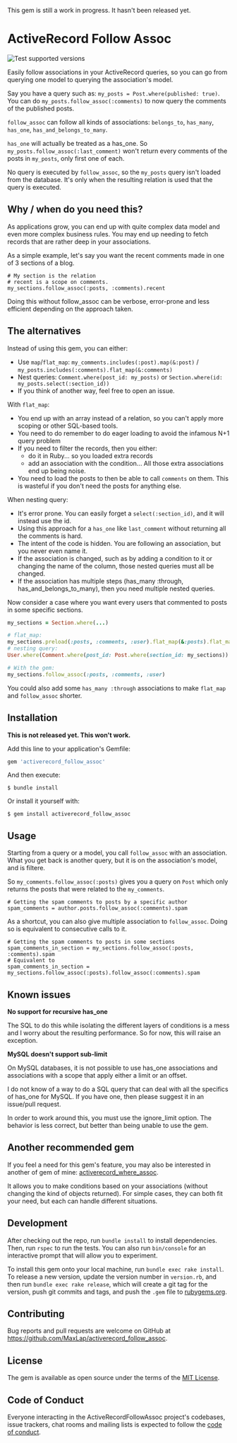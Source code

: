 This gem is still a work in progress. It hasn't been released yet.

# ActiveRecord Follow Assoc

![Test supported versions](https://github.com/MaxLap/activerecord_follow_assoc/workflows/Test%20supported%20versions/badge.svg)

Easily follow associations in your ActiveRecord queries, so you can go from querying one model to querying
the association's model.

Say you have a query such as: `my_posts = Post.where(published: true)`. You can do
`my_posts.follow_assoc(:comments)` to now query the comments of the published posts.

`follow_assoc` can follow all kinds of associations: `belongs_to`, `has_many`, `has_one`, `has_and_belongs_to_many`.

`has_one` will actually be treated as a has_one. So `my_posts.follow_assoc(:last_comment)` won't return every
comments of the posts in `my_posts`, only first one of each.

No query is executed by `follow_assoc`, so the `my_posts` query isn't loaded from the database. It's only when the
resulting relation is used that the query is executed.

## Why / when do you need this?

As applications grow, you can end up with quite complex data model and even more complex business rules. You may end up
needing to fetch records that are rather deep in your associations.

As a simple example, let's say you want the recent comments made in one of 3 sections of a blog.

```
# My section is the relation
# recent is a scope on comments.
my_sections.follow_assoc(:posts, :comments).recent
```

Doing this without follow_assoc can be verbose, error-prone and less efficient depending on the approach taken.

## The alternatives

Instead of using this gem, you can either:
* Use `map`/`flat_map`: `my_comments.includes(:post).map(&:post)` / `my_posts.includes(:comments).flat_map(&:comments)`
* Nest queries: `Comment.where(post_id: my_posts)` or `Section.where(id: my_posts.select(:section_id))`
* If you think of another way, feel free to open an issue.

With `flat_map`:
* You end up with an array instead of a relation, so you can't apply more scoping or other SQL-based tools.
* You need to do remember to do eager loading to avoid the infamous N+1 query problem
* If you need to filter the records, then you either:
  * do it in Ruby... so you loaded extra records
  * add an association with the condition... All those extra associations end up being noise.
* You need to load the posts to then be able to call `comments` on them. This is wasteful if you don't need the posts for anything else.

When nesting query:
* It's error prone. You can easily forget a `select(:section_id)`, and it will instead use the id.
* Using this approach for a `has_one` like `last_comment` without returning all the comments is hard.
* The intent of the code is hidden. You are following an association, but you never even name it.
* If the association is changed, such as by adding a condition to it or changing the name of the column, those nested queries must all be changed.
* If the association has multiple steps (has_many :through, has_and_belongs_to_many), then you need multiple nested queries.


Now consider a case where you want every users that commented to posts in some specific sections.
```ruby
my_sections = Section.where(...)

# flat_map:
my_sections.preload(:posts, :comments, :user).flat_map(&:posts).flat_map(&:comments).map(&:user)
# nesting query:
User.where(Comment.where(post_id: Post.where(section_id: my_sections)).select(:user_id))

# With the gem:
my_sections.follow_assoc(:posts, :comments, :user)
```

You could also add some `has_many :through` associations to make `flat_map` and `follow_assoc` shorter.

## Installation

**This is not released yet. This won't work.**

Add this line to your application's Gemfile:

```ruby
gem 'activerecord_follow_assoc'
```

And then execute:

    $ bundle install

Or install it yourself with:

    $ gem install activerecord_follow_assoc

## Usage

Starting from a query or a model, you call `follow_assoc` with an association. What you get back is another query,
but it is on the association's model, and is filtere.

So `my_comments.follow_assoc(:posts)` gives you a query on `Post` which only returns the posts that were 
related to the `my_comments`.

```
# Getting the spam comments to posts by a specific author
spam_comments = author.posts.follow_assoc(:comments).spam
```

As a shortcut, you can also give multiple association to `follow_assoc`. Doing so is equivalent to consecutive calls to it.
```
# Getting the spam comments to posts in some sections
spam_comments_in_section = my_sections.follow_assoc(:posts, :comments).spam
# Equivalent to
spam_comments_in_section = my_sections.follow_assoc(:posts).follow_assoc(:comments).spam
```

## Known issues

**No support for recursive has_one**

The SQL to do this while isolating the different layers of conditions is a mess and I worry about
the resulting performance. So for now, this will raise an exception.

**MySQL doesn't support sub-limit**

On MySQL databases, it is not possible to use has_one associations and associations with a scope that apply either a limit or an offset.

I do not know of a way to do a SQL query that can deal with all the specifics of has_one for MySQL. If you have one, then please suggest it in an issue/pull request.

In order to work around this, you must use the ignore_limit option. The behavior is less correct, but better than being unable to use the gem.

## Another recommended gem

If you feel a need for this gem's feature, you may also be interested in another of gem of mine: [activerecord_where_assoc](https://github.com/MaxLap/activerecord_where_assoc).

It allows you to make conditions based on your associations (without changing the kind of objects returned). For simple cases, they can both fit your need, but each can handle different situations.

## Development

After checking out the repo, run `bundle install` to install dependencies. Then, run `rspec` to run the tests. You can also run `bin/console` for an interactive prompt that will allow you to experiment.

To install this gem onto your local machine, run `bundle exec rake install`. To release a new version, update the version number in `version.rb`, and then run `bundle exec rake release`, which will create a git tag for the version, push git commits and tags, and push the `.gem` file to [rubygems.org](https://rubygems.org).

## Contributing

Bug reports and pull requests are welcome on GitHub at https://github.com/MaxLap/activerecord_follow_assoc.


## License

The gem is available as open source under the terms of the [MIT License](https://opensource.org/licenses/MIT).

## Code of Conduct

Everyone interacting in the ActiveRecordFollowAssoc project's codebases, issue trackers, chat rooms and mailing lists is expected to follow the [code of conduct](https://github.com/MaxLap/activerecord_follow_assoc/blob/master/CODE_OF_CONDUCT.md).



